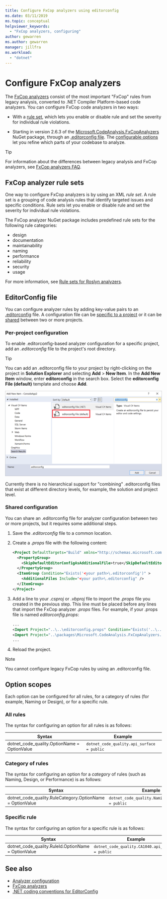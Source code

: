 ```yaml
---
title: Configure FxCop analyzers using editorconfig
ms.date: 03/11/2019
ms.topic: conceptual
helpviewer_keywords:
  - "FxCop analyzers, configuring"
author: gewarren
ms.author: gewarren
manager: jillfra
ms.workload:
  - "dotnet"
---
```

# Configure FxCop analyzers

The [FxCop analyzers](install-fxcop-analyzers.md) consist of the most important "FxCop" rules from legacy analysis, converted to .NET Compiler Platform-based code analyzers. You can configure FxCop code analyzers in two ways:

- With a [rule set](#fxcop-analyzer-rule-sets), which lets you enable or disable rule and set the severity for individual rule violations.

- Starting in version 2.6.3 of the [Microsoft.CodeAnalysis.FxCopAnalyzers](https://www.nuget.org/packages/Microsoft.CodeAnalysis.FxCopAnalyzers) NuGet package, through an [.editorconfig file](#editorconfig-file). The [configurable options](fxcop-analyzer-options.md) let you refine which parts of your codebase to analyze.

> [!TIP]
> For information about the differences between legacy analysis and FxCop analyzers, see [FxCop analyzers FAQ](fxcop-analyzers-faq.md).

## FxCop analyzer rule sets

One way to configure FxCop analyzers is by using an XML *rule set*. A rule set is a grouping of code analysis rules that identify targeted issues and specific conditions. Rule sets let you enable or disable rule and set the severity for individual rule violations.

The FxCop analyzer NuGet package includes predefined rule sets for the following rule categories:

- design
- documentation
- maintainability
- naming
- performance
- reliability
- security
- usage

For more information, see [Rule sets for Roslyn analyzers](analyzer-rule-sets.md).

## EditorConfig file

You can configure analyzer rules by adding key-value pairs to an [.editorconfig](https://editorconfig.org) file. A configuration file can be [specific to a project](#per-project-configuration) or it can be [shared](#shared-configuration) between two or more projects.

### Per-project configuration

To enable .editorconfig-based analyzer configuration for a specific project, add an *.editorconfig* file to the project's root directory.

> [!TIP]
> You can add an .editorconfig file to your project by right-clicking on the project in **Solution Explorer** and selecting **Add** > **New Item**. In the **Add New Item** window, enter **editorconfig** in the search box. Select the **editorconfig File (default)** template and choose **Add**.
>
> ![Add editorconfig item to project in Visual Studio](media/add-editorconfig-file.png)

Currently there is no hierarchical support for "combining" .editorconfig files that exist at different directory levels, for example, the solution and project level.

### Shared configuration

You can share an .editorconfig file for analyzer configuration between two or more projects, but it requires some additional steps.

1. Save the *.editorconfig* file to a common location.

2. Create a *.props* file with the following content:

   ```xml
   <Project DefaultTargets="Build" xmlns="http://schemas.microsoft.com/developer/msbuild/2003">
     <PropertyGroup>
       <SkipDefaultEditorConfigAsAdditionalFile>true</SkipDefaultEditorConfigAsAdditionalFile>
     </PropertyGroup>
     <ItemGroup Condition="Exists('<your path>\.editorconfig')" >
       <AdditionalFiles Include="<your path>\.editorconfig" />
     </ItemGroup>
   </Project>
   ```

3. Add a line to your *.csproj* or *.vbproj* file to import the *.props* file you created in the previous step. This line must be placed before any lines that import the FxCop analyzer *.props* files. For example, if your .props file is named *editorconfig.props*:

   ```xml
   ...
   <Import Project="..\..\editorconfig.props" Condition="Exists('..\..\editorconfig.props')" />
   <Import Project="..\packages\Microsoft.CodeAnalysis.FxCopAnalyzers.2.6.3\build\Microsoft.CodeAnalysis.FxCopAnalyzers.props" Condition="Exists('..\packages\Microsoft.CodeAnalysis.FxCopAnalyzers.2.6.3\build\Microsoft.CodeAnalysis.FxCopAnalyzers.props')" />
   ...
   ```

4. Reload the project.

> [!NOTE]
> You cannot configure legacy FxCop rules by using an .editorconfig file.

## Option scopes

Each option can be configured for all rules, for a category of rules (for example, Naming or Design), or for a specific rule.

### All rules

The syntax for configuring an option for all rules is as follows:

|Syntax|Example|
|-|-|
| dotnet_code_quality.OptionName = OptionValue | `dotnet_code_quality.api_surface = public` |

### Category of rules

The syntax for configuring an option for a *category* of rules (such as Naming, Design, or Performance) is as follows:

|Syntax|Example|
|-|-|
| dotnet_code_quality.RuleCategory.OptionName = OptionValue | `dotnet_code_quality.Naming.api_surface = public` |

### Specific rule

The syntax for configuring an option for a specific rule is as follows:

|Syntax|Example|
|-|-|
| dotnet_code_quality.RuleId.OptionName = OptionValue | `dotnet_code_quality.CA1040.api_surface = public` |

## See also

- [Analyzer configuration](https://github.com/dotnet/roslyn-analyzers/blob/master/docs/Analyzer%20Configuration.md)
- [FxCop analyzers](install-fxcop-analyzers.md)
- [.NET coding conventions for EditorConfig](../ide/editorconfig-code-style-settings-reference.md)
